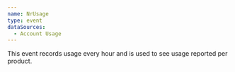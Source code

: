 ```yaml
---
name: NrUsage
type: event
dataSources:
  - Account Usage
---
```


This event records usage every hour and is used to see usage reported per product.